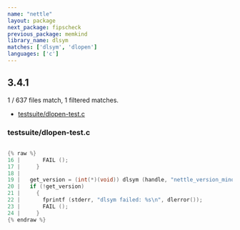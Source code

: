 ```yaml
---
name: "nettle"
layout: package
next_package: fipscheck
previous_package: memkind
library_name: dlsym
matches: ['dlsym', 'dlopen']
languages: ['c']
---
```

## 3.4.1
1 / 637 files match, 1 filtered matches.

 - [testsuite/dlopen-test.c](#testsuitedlopen-testc)

### testsuite/dlopen-test.c

```c

{% raw %}
16 |       FAIL ();
17 |     }
18 | 
19 |   get_version = (int(*)(void)) dlsym (handle, "nettle_version_minor");
20 |   if (!get_version)
21 |     {
22 |       fprintf (stderr, "dlsym failed: %s\n", dlerror());
23 |       FAIL ();
24 |     }
{% endraw %}

```